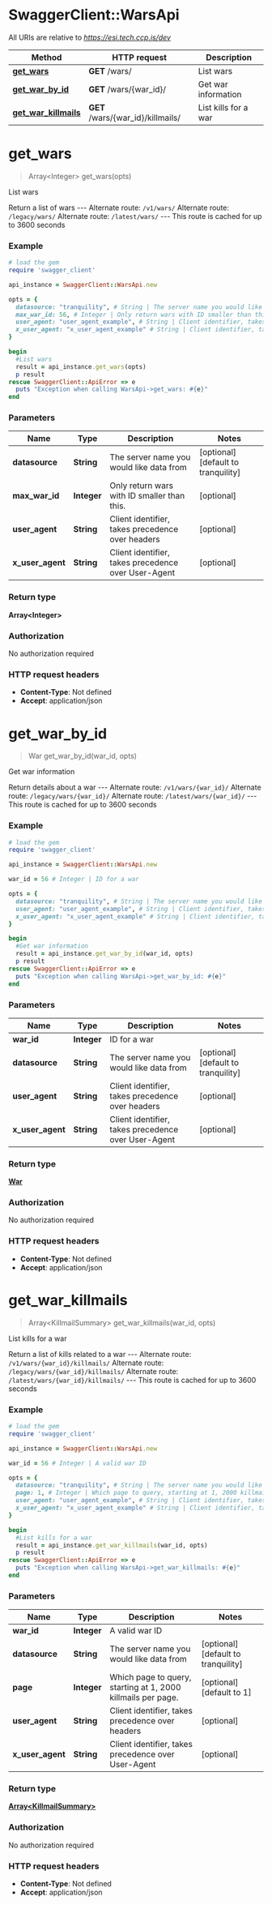 # SwaggerClient::WarsApi

All URIs are relative to *https://esi.tech.ccp.is/dev*

Method | HTTP request | Description
------------- | ------------- | -------------
[**get_wars**](WarsApi.md#get_wars) | **GET** /wars/ | List wars
[**get_war_by_id**](WarsApi.md#get_war_by_id) | **GET** /wars/{war_id}/ | Get war information
[**get_war_killmails**](WarsApi.md#get_war_killmails) | **GET** /wars/{war_id}/killmails/ | List kills for a war


# **get_wars**
> Array&lt;Integer&gt; get_wars(opts)

List wars

Return a list of wars  ---  Alternate route: `/v1/wars/`  Alternate route: `/legacy/wars/`  Alternate route: `/latest/wars/`   ---  This route is cached for up to 3600 seconds

### Example
```ruby
# load the gem
require 'swagger_client'

api_instance = SwaggerClient::WarsApi.new

opts = { 
  datasource: "tranquility", # String | The server name you would like data from
  max_war_id: 56, # Integer | Only return wars with ID smaller than this.
  user_agent: "user_agent_example", # String | Client identifier, takes precedence over headers
  x_user_agent: "x_user_agent_example" # String | Client identifier, takes precedence over User-Agent
}

begin
  #List wars
  result = api_instance.get_wars(opts)
  p result
rescue SwaggerClient::ApiError => e
  puts "Exception when calling WarsApi->get_wars: #{e}"
end
```

### Parameters

Name | Type | Description  | Notes
------------- | ------------- | ------------- | -------------
 **datasource** | **String**| The server name you would like data from | [optional] [default to tranquility]
 **max_war_id** | **Integer**| Only return wars with ID smaller than this. | [optional] 
 **user_agent** | **String**| Client identifier, takes precedence over headers | [optional] 
 **x_user_agent** | **String**| Client identifier, takes precedence over User-Agent | [optional] 

### Return type

**Array&lt;Integer&gt;**

### Authorization

No authorization required

### HTTP request headers

 - **Content-Type**: Not defined
 - **Accept**: application/json



# **get_war_by_id**
> War get_war_by_id(war_id, opts)

Get war information

Return details about a war  ---  Alternate route: `/v1/wars/{war_id}/`  Alternate route: `/legacy/wars/{war_id}/`  Alternate route: `/latest/wars/{war_id}/`   ---  This route is cached for up to 3600 seconds

### Example
```ruby
# load the gem
require 'swagger_client'

api_instance = SwaggerClient::WarsApi.new

war_id = 56 # Integer | ID for a war

opts = { 
  datasource: "tranquility", # String | The server name you would like data from
  user_agent: "user_agent_example", # String | Client identifier, takes precedence over headers
  x_user_agent: "x_user_agent_example" # String | Client identifier, takes precedence over User-Agent
}

begin
  #Get war information
  result = api_instance.get_war_by_id(war_id, opts)
  p result
rescue SwaggerClient::ApiError => e
  puts "Exception when calling WarsApi->get_war_by_id: #{e}"
end
```

### Parameters

Name | Type | Description  | Notes
------------- | ------------- | ------------- | -------------
 **war_id** | **Integer**| ID for a war | 
 **datasource** | **String**| The server name you would like data from | [optional] [default to tranquility]
 **user_agent** | **String**| Client identifier, takes precedence over headers | [optional] 
 **x_user_agent** | **String**| Client identifier, takes precedence over User-Agent | [optional] 

### Return type

[**War**](War.md)

### Authorization

No authorization required

### HTTP request headers

 - **Content-Type**: Not defined
 - **Accept**: application/json



# **get_war_killmails**
> Array&lt;KillmailSummary&gt; get_war_killmails(war_id, opts)

List kills for a war

Return a list of kills related to a war  ---  Alternate route: `/v1/wars/{war_id}/killmails/`  Alternate route: `/legacy/wars/{war_id}/killmails/`  Alternate route: `/latest/wars/{war_id}/killmails/`   ---  This route is cached for up to 3600 seconds

### Example
```ruby
# load the gem
require 'swagger_client'

api_instance = SwaggerClient::WarsApi.new

war_id = 56 # Integer | A valid war ID

opts = { 
  datasource: "tranquility", # String | The server name you would like data from
  page: 1, # Integer | Which page to query, starting at 1, 2000 killmails per page.
  user_agent: "user_agent_example", # String | Client identifier, takes precedence over headers
  x_user_agent: "x_user_agent_example" # String | Client identifier, takes precedence over User-Agent
}

begin
  #List kills for a war
  result = api_instance.get_war_killmails(war_id, opts)
  p result
rescue SwaggerClient::ApiError => e
  puts "Exception when calling WarsApi->get_war_killmails: #{e}"
end
```

### Parameters

Name | Type | Description  | Notes
------------- | ------------- | ------------- | -------------
 **war_id** | **Integer**| A valid war ID | 
 **datasource** | **String**| The server name you would like data from | [optional] [default to tranquility]
 **page** | **Integer**| Which page to query, starting at 1, 2000 killmails per page. | [optional] [default to 1]
 **user_agent** | **String**| Client identifier, takes precedence over headers | [optional] 
 **x_user_agent** | **String**| Client identifier, takes precedence over User-Agent | [optional] 

### Return type

[**Array&lt;KillmailSummary&gt;**](KillmailSummary.md)

### Authorization

No authorization required

### HTTP request headers

 - **Content-Type**: Not defined
 - **Accept**: application/json



